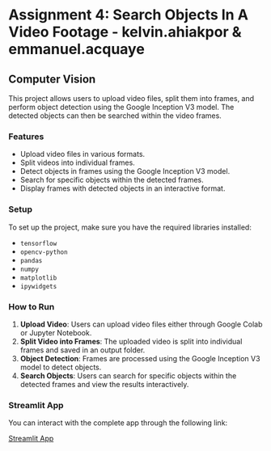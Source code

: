 # Assignment 4: Search Objects In A Video Footage - kelvin.ahiakpor & emmanuel.acquaye

## Computer Vision

This project allows users to upload video files, split them into frames, and perform object detection using the Google Inception V3 model. The detected objects can then be searched within the video frames.

### Features
- Upload video files in various formats.
- Split videos into individual frames.
- Detect objects in frames using the Google Inception V3 model.
- Search for specific objects within the detected frames.
- Display frames with detected objects in an interactive format.

### Setup

To set up the project, make sure you have the required libraries installed:

- `tensorflow`
- `opencv-python`
- `pandas`
- `numpy`
- `matplotlib`
- `ipywidgets`

### How to Run

1. **Upload Video**: Users can upload video files either through Google Colab or Jupyter Notebook.
2. **Split Video into Frames**: The uploaded video is split into individual frames and saved in an output folder.
3. **Object Detection**: Frames are processed using the Google Inception V3 model to detect objects.
4. **Search Objects**: Users can search for specific objects within the detected frames and view the results interactively.

### Streamlit App

You can interact with the complete app through the following link:

[Streamlit App](https://searchobjects-in-a-footage.streamlit.app/)
